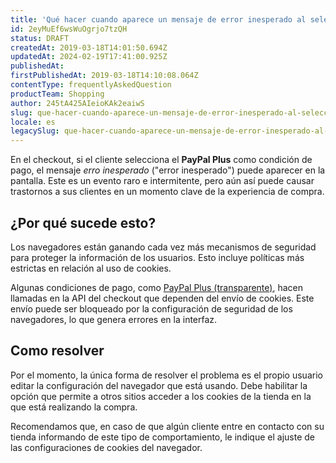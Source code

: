 ```yaml
---
title: 'Qué hacer cuando aparece un mensaje de error inesperado al seleccionar PayPal Plus en el checkout'
id: 2eyMuEf6wsWuOgrjo7tzQH
status: DRAFT
createdAt: 2019-03-18T14:01:50.694Z
updatedAt: 2024-02-19T17:41:00.925Z
publishedAt: 
firstPublishedAt: 2019-03-18T14:10:08.064Z
contentType: frequentlyAskedQuestion
productTeam: Shopping
author: 245tA425AIeioKAk2eaiwS
slug: que-hacer-cuando-aparece-un-mensaje-de-error-inesperado-al-seleccionar
locale: es
legacySlug: que-hacer-cuando-aparece-un-mensaje-de-error-inesperado-al-seleccionar
---
```


En el checkout, si el cliente selecciona el __PayPal Plus__ como condición de pago, el mensaje _erro inesperado_ ("error inesperado") puede aparecer en la pantalla. Este es un evento raro e intermitente, pero aún así puede causar trastornos a sus clientes en un momento clave de la experiencia de compra.


## ¿Por qué sucede esto?
Los navegadores están ganando cada vez más mecanismos de seguridad para proteger la información de los usuarios. Esto incluye políticas más estrictas en relación al uso de cookies.

Algunas condiciones de pago, como [PayPal Plus (transparente)](/es/tutorial/configurar-paypal-plus-paypal-transparente), hacen llamadas en la API del checkout que dependen del envío de cookies. Este envío puede ser bloqueado por la configuración de seguridad de los navegadores, lo que genera errores en la interfaz.


## Como resolver
Por el momento, la única forma de resolver el problema es el propio usuario editar la configuración del navegador que está usando. Debe habilitar la opción que permite a otros sitios acceder a los cookies de la tienda en la que está realizando la compra.

Recomendamos que, en caso de que algún cliente entre en contacto con su tienda informando de este tipo de comportamiento, le indique el ajuste de las configuraciones de cookies del navegador.
